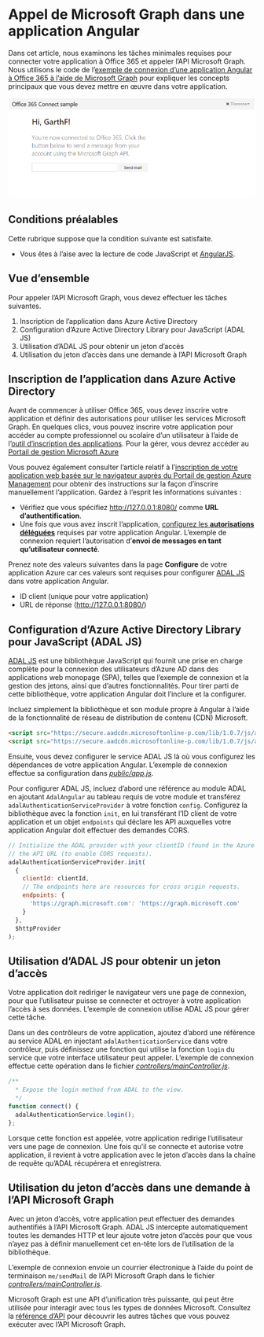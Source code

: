 # Appel de Microsoft Graph dans une application Angular 

Dans cet article, nous examinons les tâches minimales requises pour connecter votre application à Office 365 et appeler l’API Microsoft Graph. Nous utilisons le code de l’[exemple de connexion d’une application Angular à Office 365 à l’aide de Microsoft Graph](https://github.com/microsoftgraph/angular-connect-rest-sample) pour expliquer les concepts principaux que vous devez mettre en œuvre dans votre application.

![Capture d’écran d’un exemple de connexion d’une application Angular à Office 365](./images/web-screenshot.png)

## Conditions préalables  

Cette rubrique suppose que la condition suivante est satisfaite.

* Vous êtes à l’aise avec la lecture de code JavaScript et [AngularJS](https://angularjs.org/).

## Vue d’ensemble

Pour appeler l’API Microsoft Graph, vous devez effectuer les tâches suivantes.

1. Inscription de l’application dans Azure Active Directory
2. Configuration d’Azure Active Directory Library pour JavaScript (ADAL JS)
3. Utilisation d’ADAL JS pour obtenir un jeton d’accès
4. Utilisation du jeton d’accès dans une demande à l’API Microsoft Graph

<!--<a name="register"></a>-->
## Inscription de l’application dans Azure Active Directory

Avant de commencer à utiliser Office 365, vous devez inscrire votre application et définir des autorisations pour utiliser les services Microsoft Graph. En quelques clics, vous pouvez inscrire votre application pour accéder au compte professionnel ou scolaire d’un utilisateur à l’aide de l’[outil d’inscription des applications](https://dev.office.com/app-registration). 
Pour la gérer, vous devrez accéder au [Portail de gestion Microsoft Azure](https://manage.windowsazure.com)

Vous pouvez également consulter l’article relatif à l’[inscription de votre application web basée sur le navigateur auprès du Portail de gestion Azure Management](https://msdn.microsoft.com/en-us/office/office365/HowTo/add-common-consent-manually#bk_RegisterWebApp) pour obtenir des instructions sur la façon d’inscrire manuellement l’application. Gardez à l’esprit les informations suivantes :

* Vérifiez que vous spécifiez http://127.0.0.1:8080/ comme **URL d’authentification**.
* Une fois que vous avez inscrit l’application, [configurez les **autorisations déléguées**](https://github.com/microsoftgraph/angular-connect-rest-sample/wiki/Grant-permissions-to-the-Connect-application-in-Azure) requises par votre application Angular. L’exemple de connexion requiert l’autorisation d’**envoi de messages en tant qu’utilisateur connecté**.

Prenez note des valeurs suivantes dans la page **Configure** de votre application Azure car ces valeurs sont requises pour configurer [ADAL JS](https://github.com/AzureAD/azure-activedirectory-library-for-js) dans votre application Angular.

* ID client (unique pour votre application)
* URL de réponse (http://127.0.0.1:8080/)

<!--<a name="adal"></a>-->
## Configuration d’Azure Active Directory Library pour JavaScript (ADAL JS)

[ADAL JS](https://github.com/AzureAD/azure-activedirectory-library-for-js) est une bibliothèque JavaScript qui fournit une prise en charge complète pour la connexion des utilisateurs d’Azure AD dans des applications web monopage (SPA), telles que l’exemple de connexion et la gestion des jetons, ainsi que d’autres fonctionnalités. Pour tirer parti de cette bibliothèque, votre application Angular doit l’inclure et la configurer.

Incluez simplement la bibliothèque et son module propre à Angular à l’aide de la fonctionnalité de réseau de distribution de contenu (CDN) Microsoft.

```html
<script src="https://secure.aadcdn.microsoftonline-p.com/lib/1.0.7/js/adal.min.js"></script>
<script src="https://secure.aadcdn.microsoftonline-p.com/lib/1.0.7/js/adal-angular.min.js"></script>
```

Ensuite, vous devez configurer le service ADAL JS là où vous configurez les dépendances de votre application Angular. L’exemple de connexion effectue sa configuration dans [*public/app.js*](https://github.com/microsoftgraph/angular-connect-rest-sample/blob/master/public/scripts/app.js). 

Pour configurer ADAL JS, incluez d’abord une référence au module ADAL en ajoutant ```AdalAngular``` au tableau requis de votre module et transférez ```adalAuthenticationServiceProvider``` à votre fonction ```config```. Configurez la bibliothèque avec la fonction ```init```, en lui transférant l’ID client de votre application et un objet ```endpoints``` qui déclare les API auxquelles votre application Angular doit effectuer des demandes CORS.

```javascript
// Initialize the ADAL provider with your clientID (found in the Azure Management Portal) and 
// the API URL (to enable CORS requests).
adalAuthenticationServiceProvider.init(
  {
    clientId: clientId,
    // The endpoints here are resources for cross origin requests.
    endpoints: {
      'https://graph.microsoft.com': 'https://graph.microsoft.com'
    }
  },
  $httpProvider
);
```

<!--<a name="accessToken"></a>-->
## Utilisation d’ADAL JS pour obtenir un jeton d’accès

Votre application doit rediriger le navigateur vers une page de connexion, pour que l’utilisateur puisse se connecter et octroyer à votre application l’accès à ses données. L’exemple de connexion utilise ADAL JS pour gérer cette tâche. 

Dans un des contrôleurs de votre application, ajoutez d’abord une référence au service ADAL en injectant ```adalAuthenticationService``` dans votre contrôleur, puis définissez une fonction qui utilise la fonction ```login``` du service que votre interface utilisateur peut appeler. L’exemple de connexion effectue cette opération dans le fichier [*controllers/mainController.js*](https://github.com/microsoftgraph/angular-connect-rest-sample/blob/master/public/controllers/mainController.js). 

```javascript
/**
  * Expose the login method from ADAL to the view.
  */
function connect() {
  adalAuthenticationService.login();
};
```

Lorsque cette fonction est appelée, votre application redirige l’utilisateur vers une page de connexion. Une fois qu’il se connecte et autorise votre application, il revient à votre application avec le jeton d’accès dans la chaîne de requête qu’ADAL récupérera et enregistrera. 

<!--<a name="request"></a>-->
## Utilisation du jeton d’accès dans une demande à l’API Microsoft Graph

Avec un jeton d’accès, votre application peut effectuer des demandes authentifiés à l’API Microsoft Graph. ADAL JS intercepte automatiquement toutes les demandes HTTP et leur ajoute votre jeton d’accès pour que vous n’ayez pas à définir manuellement cet en-tête lors de l’utilisation de la bibliothèque. 

L’exemple de connexion envoie un courrier électronique à l’aide du point de terminaison ```me/sendMail``` de l’API Microsoft Graph dans le fichier [*controllers/mainController.js*](https://github.com/microsoftgraph/angular-connect-rest-sample/blob/master/public/controllers/mainController.js). 

Microsoft Graph est une API d’unification très puissante, qui peut être utilisée pour interagir avec tous les types de données Microsoft. Consultez la [référence d’API](http://graph.microsoft.io/docs/api-reference/v1.0) pour découvrir les autres tâches que vous pouvez exécuter avec l’API Microsoft Graph.

